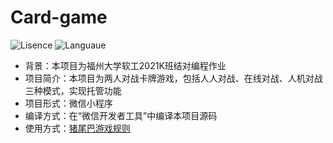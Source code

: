 # Card-game
![Lisence](https://img.shields.io/badge/Lisence-MIT-brightgreen)
![Languaue](https://img.shields.io/badge/Languaue-JavaScript-red)
* 背景：本项目为福州大学软工2021K班结对编程作业
* 项目简介：本项目为两人对战卡牌游戏，包括人人对战、在线对战、人机对战三种模式，实现托管功能
* 项目形式：微信小程序
* 编译方式：在“微信开发者工具”中编译本项目源码
* 使用方式：<a href="https://edu.cnblogs.com/campus/fzu/FZU_SE_K/homework/12286">猪尾巴游戏规则</a>
